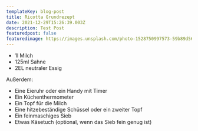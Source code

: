 ```yaml
---
templateKey: blog-post
title: Ricotta Grundrezept
date: 2021-12-29T15:26:39.003Z
description: Test Post
featuredpost: false
featuredimage: https://images.unsplash.com/photo-1528750997573-59b89d56f4f7?ixlib=rb-1.2.1&q=80&fm=jpg&crop=entropy&cs=tinysrgb&dl=nikolai-chernichenko-S1HuosAnX-Y-unsplash.jpg&w=640
---
```

* 1l Milch
* 125ml Sahne
* 2EL neutraler Essig

Außerdem:
* Eine Eieruhr oder ein Handy mit Timer
* Ein Küchenthermometer
* Ein Topf für die Milch
* Eine hitzebeständige Schüssel oder ein zweiter Topf
* Ein feinmaschiges Sieb
* Etwas Käsetuch (optional, wenn das Sieb fein genug ist)